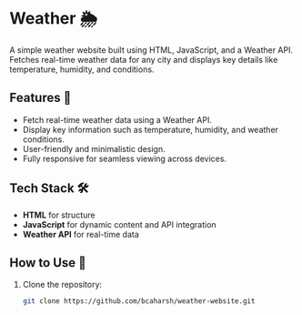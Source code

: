 # Weather 🌦️  

A simple weather website built using HTML, JavaScript, and a Weather API. Fetches real-time weather data for any city and displays key details like temperature, humidity, and conditions.  

## Features 🚀  
- Fetch real-time weather data using a Weather API.  
- Display key information such as temperature, humidity, and weather conditions.  
- User-friendly and minimalistic design.  
- Fully responsive for seamless viewing across devices.  

## Tech Stack 🛠️  
- **HTML** for structure  
- **JavaScript** for dynamic content and API integration  
- **Weather API** for real-time data  

## How to Use 📖  
1. Clone the repository:  
   ```bash  
   git clone https://github.com/bcaharsh/weather-website.git  
